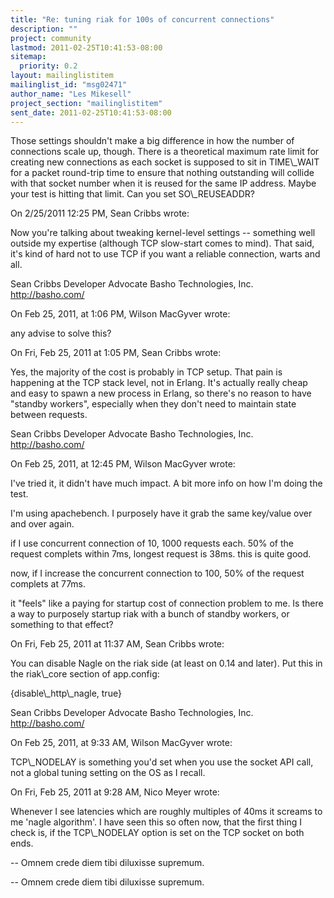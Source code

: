 ```yaml
---
title: "Re: tuning riak for 100s of concurrent connections"
description: ""
project: community
lastmod: 2011-02-25T10:41:53-08:00
sitemap:
  priority: 0.2
layout: mailinglistitem
mailinglist_id: "msg02471"
author_name: "Les Mikesell"
project_section: "mailinglistitem"
sent_date: 2011-02-25T10:41:53-08:00
---
```



Those settings shouldn't make a big difference in how the number of 
connections scale up, though. There is a theoretical maximum rate limit 
for creating new connections as each socket is supposed to sit in 
TIME\\_WAIT for a packet round-trip time to ensure that nothing 
outstanding will collide with that socket number when it is reused for 
the same IP address. Maybe your test is hitting that limit. Can you 
set SO\\_REUSEADDR?

On 2/25/2011 12:25 PM, Sean Cribbs wrote:

Now you're talking about tweaking kernel-level settings -- something well 
outside my expertise (although TCP slow-start comes to mind). That said, it's 
kind of hard not to use TCP if you want a reliable connection, warts and all.

Sean Cribbs
Developer Advocate
Basho Technologies, Inc.
http://basho.com/

On Feb 25, 2011, at 1:06 PM, Wilson MacGyver wrote:


any advise to solve this?

On Fri, Feb 25, 2011 at 1:05 PM, Sean Cribbs wrote:

Yes, the majority of the cost is probably in TCP setup. That pain is happening at the TCP 
stack level, not in Erlang. It's actually really cheap and easy to spawn a new process 
in Erlang, so there's no reason to have "standby workers", especially when they 
don't need to maintain state between requests.

Sean Cribbs
Developer Advocate
Basho Technologies, Inc.
http://basho.com/

On Feb 25, 2011, at 12:45 PM, Wilson MacGyver wrote:


I've tried it, it didn't have much impact. A bit more info on how I'm
doing the test.

I'm using apachebench. I purposely have it grab the same key/value over and over
again.

if I use concurrent connection of 10, 1000 requests each. 50% of the
request complets
within 7ms, longest request is 38ms. this is quite good.

now, if I increase the concurrent connection to 100, 50% of the
request complets at 77ms.

it "feels" like a paying for startup cost of connection problem to me.
Is there a way to purposely
startup riak with a bunch of standby workers, or something to that effect?

On Fri, Feb 25, 2011 at 11:37 AM, Sean Cribbs wrote:

You can disable Nagle on the riak side (at least on 0.14 and later). Put this 
in the riak\\_core section of app.config:

{disable\\_http\\_nagle, true}

Sean Cribbs
Developer Advocate
Basho Technologies, Inc.
http://basho.com/

On Feb 25, 2011, at 9:33 AM, Wilson MacGyver wrote:


TCP\\_NODELAY is something you'd set when you use the socket API call,
not a global tuning setting on the OS as I recall.

On Fri, Feb 25, 2011 at 9:28 AM, Nico Meyer wrote:

Whenever I see latencies which are roughly multiples of 40ms it screams
to me 'nagle algorithm'. I have seen this so often now, that the first
thing I check is, if the TCP\\_NODELAY option is set on the TCP socket on
both ends.


--
Omnem crede diem tibi diluxisse supremum.

--
Omnem crede diem tibi diluxisse supremum.

